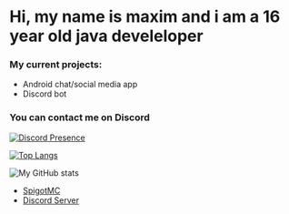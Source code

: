 # Hi, my name is maxim and i am a 16 year old java develeloper

### My current projects:
- Android chat/social media app
- Discord bot

### You can contact me on Discord
[![Discord Presence](https://lanyard.cnrad.dev/api/759334613335670805)](https://discord.com/users/759334613335670805)

[![Top Langs](https://github-readme-stats.vercel.app/api/top-langs/?username=JavaDevMC&layout=compat&theme=radical)](https://github.com/anuraghazra/github-readme-stats)

![My GitHub stats](https://github-readme-stats.vercel.app/api?username=JavaDevMC&theme=radical&hide=contribs,prs)

- [SpigotMC](https://www.spigotmc.org/resources/authors/1620695/)
- [Discord Server](https://discord.gg/gbqF32Qsv2)
